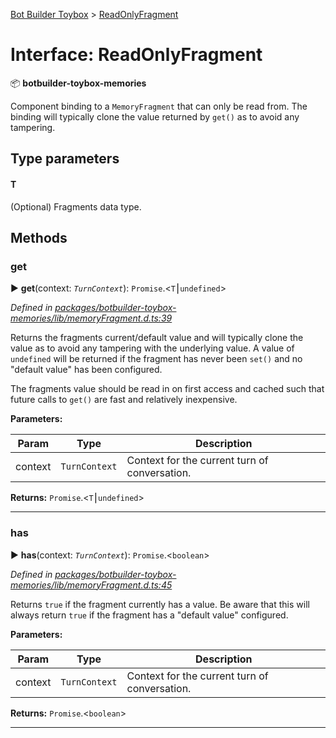 [Bot Builder Toybox](../README.md) > [ReadOnlyFragment](../interfaces/botbuilder_toybox.readonlyfragment.md)



# Interface: ReadOnlyFragment


:package: **botbuilder-toybox-memories**

Component binding to a `MemoryFragment` that can only be read from. The binding will typically clone the value returned by `get()` as to avoid any tampering.

## Type parameters
#### T 

(Optional) Fragments data type.


## Methods
<a id="get"></a>

###  get

► **get**(context: *`TurnContext`*): `Promise`.<`T`⎮`undefined`>



*Defined in [packages/botbuilder-toybox-memories/lib/memoryFragment.d.ts:39](https://github.com/Stevenic/botbuilder-toybox/blob/0903278/packages/botbuilder-toybox-memories/lib/memoryFragment.d.ts#L39)*



Returns the fragments current/default value and will typically clone the value as to avoid any tampering with the underlying value. A value of `undefined` will be returned if the fragment has never been `set()` and no "default value" has been configured.

The fragments value should be read in on first access and cached such that future calls to `get()` are fast and relatively inexpensive.


**Parameters:**

| Param | Type | Description |
| ------ | ------ | ------ |
| context | `TurnContext`   |  Context for the current turn of conversation. |





**Returns:** `Promise`.<`T`⎮`undefined`>





___

<a id="has"></a>

###  has

► **has**(context: *`TurnContext`*): `Promise`.<`boolean`>



*Defined in [packages/botbuilder-toybox-memories/lib/memoryFragment.d.ts:45](https://github.com/Stevenic/botbuilder-toybox/blob/0903278/packages/botbuilder-toybox-memories/lib/memoryFragment.d.ts#L45)*



Returns `true` if the fragment currently has a value. Be aware that this will always return `true` if the fragment has a "default value" configured.


**Parameters:**

| Param | Type | Description |
| ------ | ------ | ------ |
| context | `TurnContext`   |  Context for the current turn of conversation. |





**Returns:** `Promise`.<`boolean`>





___


